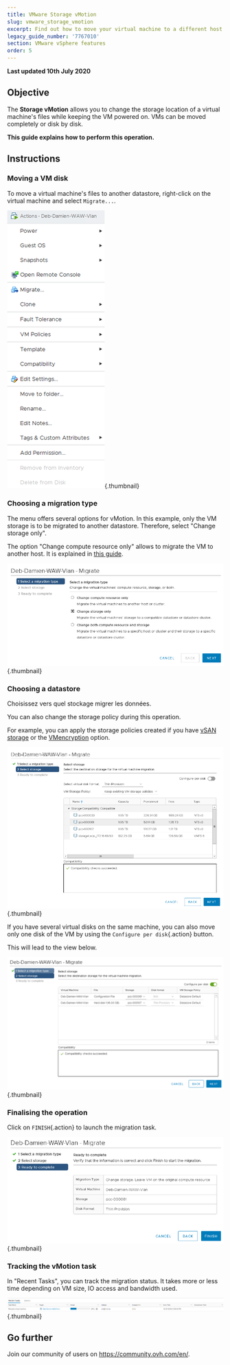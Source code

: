 ```yaml
---
title: VMware Storage vMotion
slug: vmware_storage_vmotion
excerpt: Find out how to move your virtual machine to a different host (hot migration)
legacy_guide_number: '7767010'
section: VMware vSphere features
order: 5
---
```


**Last updated 10th July 2020**

## Objective

The **Storage vMotion** allows you to change the storage location of a virtual machine's files while keeping the VM powered on. VMs can be moved completely or disk by disk.

**This guide explains how to perform this operation.**

## Instructions

### Moving a VM disk

To move a virtual machine's files to another datastore, right-click on the virtual machine and select `Migrate...`.

![move disk](images/VmotionStorage1.png){.thumbnail}

### Choosing a migration type

The menu offers several options for vMotion. In this example, only the VM storage is to be migrated to another datastore. Therefore, select "Change storage only".

The option "Change compute resource only" allows to migrate the VM to another host. It is explained in [this guide](../vmotion-new/).

![choose vMotion](images/VmotionStorage2.png){.thumbnail}

### Choosing a datastore

Choisissez vers quel stockage migrer les données.

You can also change the storage policy during this operation.

For example, you can apply the storage policies created if you have [vSAN storage](../vmware-vsan/) or the [VMencryption](../vm-encrypt/) option.

![choose datastore](images/VmotionStorage3.png){.thumbnail}

If you have several virtual disks on the same machine, you can also move only one disk of the VM by using the `Configure per disk`{.action} button.

This will lead to the view below.

![datastore vMotion](images/VmotionStorage6.png){.thumbnail}

### Finalising the operation

Click on `FINISH`{.action} to launch the migration task.

![finalise vMotion](images/VmotionStorage4.png){.thumbnail}

### Tracking the vMotion task

In "Recent Tasks", you can track the migration status. It takes more or less time depending on VM size, IO access and bandwidth used.

![tracking vMotion](images/VmotionStorage5.png){.thumbnail}

## Go further

Join our community of users on <https://community.ovh.com/en/>.
